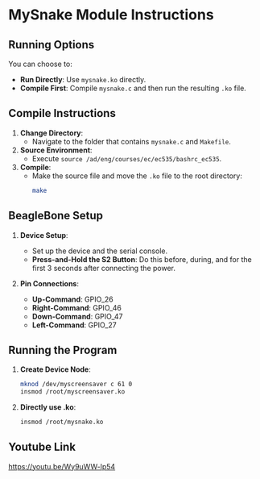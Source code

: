 # MySnake Module Instructions

## Running Options
You can choose to:
- **Run Directly**: Use `mysnake.ko` directly.
- **Compile First**: Compile `mysnake.c` and then run the resulting `.ko` file.

## Compile Instructions

1. **Change Directory**:
   - Navigate to the folder that contains `mysnake.c` and `Makefile`.
2. **Source Environment**:
   - Execute `source /ad/eng/courses/ec/ec535/bashrc_ec535`.
3. **Compile**:
   - Make the source file and move the `.ko` file to the root directory:
     ```bash
     make
     ```

## BeagleBone Setup

1. **Device Setup**:
   - Set up the device and the serial console.
   - **Press-and-Hold the S2 Button**: Do this before, during, and for the first 3 seconds after connecting the power.

2. **Pin Connections**:
   - **Up-Command**: GPIO_26
   - **Right-Command**: GPIO_46
   - **Down-Command**: GPIO_47
   - **Left-Command**: GPIO_27

## Running the Program

1. **Create Device Node**:
   ```bash
   mknod /dev/myscreensaver c 61 0
   insmod /root/myscreensaver.ko
2. **Directly use .ko**:
   ```bash
   insmod /root/mysnake.ko 
## Youtube Link

https://youtu.be/Wy9uWW-lp54
